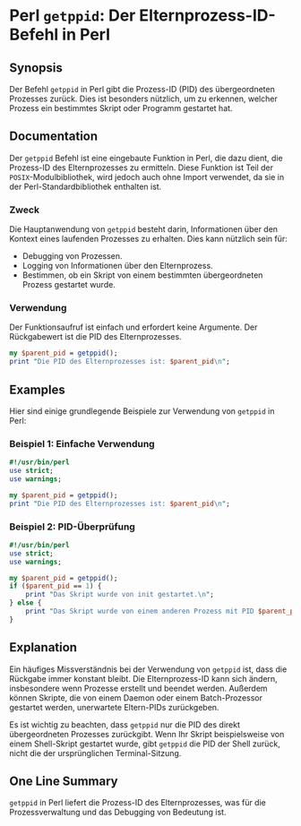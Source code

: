 <!--
Meta Description: # Perl `getppid`: Der Elternprozess-ID-Befehl in Perl ## Synopsis Der Befehl `getppid` in Perl gibt die Prozess-ID (PID) des übergeordneten Prozesses ...
Meta Keywords: die, perl, getppid, ist, von
-->

# Perl `getppid`: Der Elternprozess-ID-Befehl in Perl

## Synopsis
Der Befehl `getppid` in Perl gibt die Prozess-ID (PID) des übergeordneten Prozesses zurück. Dies ist besonders nützlich, um zu erkennen, welcher Prozess ein bestimmtes Skript oder Programm gestartet hat.

## Documentation
Der `getppid` Befehl ist eine eingebaute Funktion in Perl, die dazu dient, die Prozess-ID des Elternprozesses zu ermitteln. Diese Funktion ist Teil der `POSIX`-Modulbibliothek, wird jedoch auch ohne Import verwendet, da sie in der Perl-Standardbibliothek enthalten ist.

### Zweck
Die Hauptanwendung von `getppid` besteht darin, Informationen über den Kontext eines laufenden Prozesses zu erhalten. Dies kann nützlich sein für:

- Debugging von Prozessen.
- Logging von Informationen über den Elternprozess.
- Bestimmen, ob ein Skript von einem bestimmten übergeordneten Prozess gestartet wurde.

### Verwendung
Der Funktionsaufruf ist einfach und erfordert keine Argumente. Der Rückgabewert ist die PID des Elternprozesses.

```perl
my $parent_pid = getppid();
print "Die PID des Elternprozesses ist: $parent_pid\n";
```

## Examples
Hier sind einige grundlegende Beispiele zur Verwendung von `getppid` in Perl:

### Beispiel 1: Einfache Verwendung
```perl
#!/usr/bin/perl
use strict;
use warnings;

my $parent_pid = getppid();
print "Die PID des Elternprozesses ist: $parent_pid\n";
```

### Beispiel 2: PID-Überprüfung
```perl
#!/usr/bin/perl
use strict;
use warnings;

my $parent_pid = getppid();
if ($parent_pid == 1) {
    print "Das Skript wurde von init gestartet.\n";
} else {
    print "Das Skript wurde von einem anderen Prozess mit PID $parent_pid gestartet.\n";
}
```

## Explanation
Ein häufiges Missverständnis bei der Verwendung von `getppid` ist, dass die Rückgabe immer konstant bleibt. Die Elternprozess-ID kann sich ändern, insbesondere wenn Prozesse erstellt und beendet werden. Außerdem können Skripte, die von einem Daemon oder einem Batch-Prozessor gestartet werden, unerwartete Eltern-PIDs zurückgeben.

Es ist wichtig zu beachten, dass `getppid` nur die PID des direkt übergeordneten Prozesses zurückgibt. Wenn Ihr Skript beispielsweise von einem Shell-Skript gestartet wurde, gibt `getppid` die PID der Shell zurück, nicht die der ursprünglichen Terminal-Sitzung.

## One Line Summary
`getppid` in Perl liefert die Prozess-ID des Elternprozesses, was für die Prozessverwaltung und das Debugging von Bedeutung ist.
